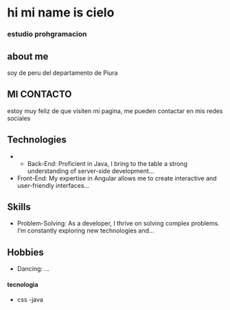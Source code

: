 # hi mi name is cielo

### estudio prohgramacion

## about me

soy de peru del departamento de Piura 


## MI CONTACTO

estoy muy feliz de que visiten mi pagina, me pueden contactar en mis redes sociales

## Technologies
- - Back-End: Proficient in Java, I bring to the table a strong understanding of server-side development...
- Front-End: My expertise in Angular allows me to create interactive and user-friendly interfaces...

## Skills
- Problem-Solving: As a developer, I thrive on solving complex problems. I’m constantly exploring new technologies and...
## Hobbies
- Dancing: ...

#### tecnologia
- css
-java



